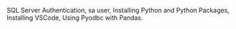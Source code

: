 SQL Server Authentication, 
sa user, 
Installing Python and Python Packages, 
Installing VSCode, 
Using Pyodbc with Pandas.
